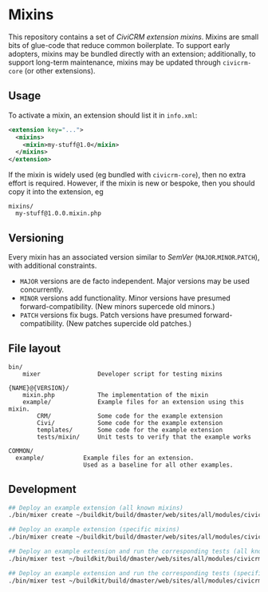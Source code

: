 # Mixins

This repository contains a set of *CiviCRM extension mixins*.  Mixins are small bits of glue-code that reduce common
boilerplate.  To support early adopters, mixins may be bundled directly with an extension; additionally, to support
long-term maintenance, mixins may be updated through `civicrm-core` (or other extensions).

## Usage

To activate a mixin, an extension should list it in `info.xml`:

```xml
<extension key="...">
  <mixins>
    <mixin>my-stuff@1.0</mixin>
  </mixins>
</extension>
```

If the mixin is widely used (eg bundled with `civicrm-core`), then no extra effort is required.
However, if the mixin is new or bespoke, then you should copy it into the extension, eg

```
mixins/
  my-stuff@1.0.0.mixin.php
```

## Versioning

Every mixin has an associated version similar to _SemVer_ (`MAJOR`.`MINOR`.`PATCH`), with additional constraints.

* `MAJOR` versions are de facto independent. Major versions may be used concurrently.
* `MINOR` versions add functionality. Minor versions have presumed forward-compatibility. (New minors supercede old minors.)
* `PATCH` versions fix bugs. Patch versions have presumed forward-compatibility. (New patches supercide old patches.)

## File layout

```
bin/
    mixer                Developer script for testing mixins

{NAME}@{VERSION}/
    mixin.php            The implementation of the mixin
    example/             Example files for an extension using this mixin.
        CRM/             Some code for the example extension
        Civi/            Some code for the example extension
        templates/       Some code for the example extension
        tests/mixin/     Unit tests to verify that the example works

COMMON/
  example/           Example files for an extension.
                     Used as a baseline for all other examples.
```

## Development

```bash
## Deploy an example extension (all known mixins)
./bin/mixer create ~/buildkit/build/dmaster/web/sites/all/modules/civicrm/ext/myexample

## Deploy an example extension (specific mixins)
./bin/mixer create ~/buildkit/build/dmaster/web/sites/all/modules/civicrmext/myexample setting-php@1.0

## Deploy an example extension and run the corresponding tests (all known mixins)
./bin/mixer test ~/buildkit/build/dmaster/web/sites/all/modules/civicrm

## Deploy an example extension and run the corresponding tests (specific mixins)
./bin/mixer test ~/buildkit/build/dmaster/web/sites/all/modules/civicrm setting-php@1.0
```

